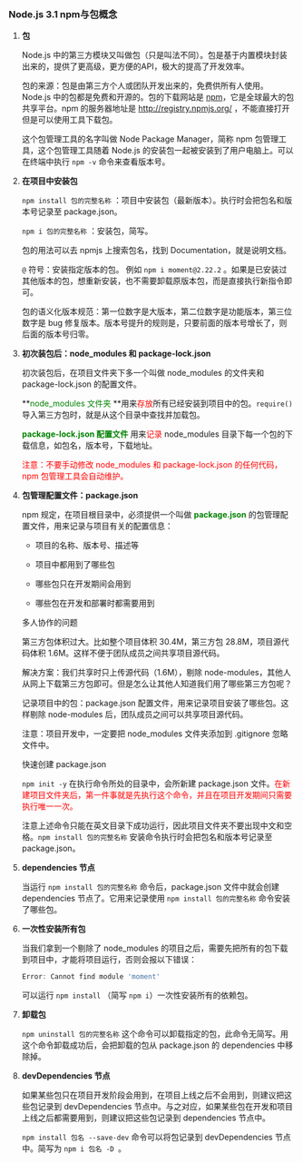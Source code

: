 ### Node.js 3.1 npm与包概念

1. **包**

   Node.js 中的第三方模块又叫做包（只是叫法不同）。包是基于内置模块封装出来的，提供了更高级，更方便的API，极大的提高了开发效率。

   包的来源：包是由第三方个人或团队开发出来的，免费供所有人使用。Node.js 中的包都是免费和开源的。包的下载网站是 [npm](https://www.npmjs.com/)，它是全球最大的包共享平台。npm 的服务器地址是 http://registry.npmjs.org/ ，不能直接打开但是可以使用工具下载包。

   这个包管理工具的名字叫做 Node Package Manager，简称 npm 包管理工具，这个包管理工具随着 Node.js 的安装包一起被安装到了用户电脑上。可以在终端中执行 `npm -v` 命令来查看版本号。

   

2. **在项目中安装包**

   `npm install 包的完整名称` ：项目中安装包（最新版本）。执行时会把包名和版本号记录至 package.json。

   `npm i 包的完整名称` ：安装包，简写。

   包的用法可以去 npmjs 上搜索包名，找到 Documentation，就是说明文档。

   

   `@` 符号：安装指定版本的包。 例如 `npm i moment@2.22.2` 。如果是已安装过其他版本的包，想重新安装，也不需要卸载原版本包，而是直接执行新指令即可。

   包的语义化版本规范：第一位数字是大版本，第二位数字是功能版本，第三位数字是 bug 修复版本。版本号提升的规则是，只要前面的版本号增长了，则后面的版本号归零。

   

3. **初次装包后：node_modules 和 package-lock.json**

   初次装包后，在项目文件夹下多一个叫做 node_modules 的文件夹和 package-lock.json 的配置文件。

   **<font color='green'>node_modules 文件夹 </font>**用来<font color='red'>存放</font>所有已经安装到项目中的包。`require()` 导入第三方包时，就是从这个目录中查找并加载包。

   **<font color='green'>package-lock.json 配置文件</font>** 用来<font color='red'>记录</font> node_modules 目录下每一个包的下载信息，如包名，版本号，下载地址。

   <font color='red'>注意：不要手动修改 node_modules 和 package-lock.json 的任何代码，npm 包管理工具会自动维护。</font>

   

4. **包管理配置文件：package.json**

   npm 规定，在项目根目录中，必须提供一个叫做 **<font color='green'>package.json</font>**  的包管理配置文件，用来记录与项目有关的配置信息：

   + 项目的名称、版本号、描述等

   + 项目中都用到了哪些包
   + 哪些包只在开发期间会用到
   + 哪些包在开发和部署时都需要用到

   

   多人协作的问题

   第三方包体积过大。比如整个项目体积 30.4M，第三方包 28.8M，项目源代码体积 1.6M。这样不便于团队成员之间共享项目源代码。

   解决方案：我们共享时只上传源代码（1.6M），剔除 node-modules，其他人从网上下载第三方包即可。但是怎么让其他人知道我们用了哪些第三方包呢？

   记录项目中的包：package.json 配置文件，用来记录项目安装了哪些包。这样剔除 node-modules 后，团队成员之间可以共享项目源代码。

   注意：项目开发中，一定要把 node_modules 文件夹添加到 .gitignore 忽略文件中。

   

   快速创建 package.json

   `npm init -y` 在执行命令所处的目录中，会所新建 package.json 文件。<font color='red'>在新建项目文件夹后，第一件事就是先执行这个命令，并且在项目开发期间只需要执行唯一一次。</font>

   注意上述命令只能在英文目录下成功运行，因此项目文件夹不要出现中文和空格。`npm install 包的完整名称` 安装命令执行时会把包名和版本号记录至 package.json。

   

5. **dependencies 节点**

   当运行 `npm install 包的完整名称` 命令后，package.json 文件中就会创建 dependencies 节点了。它用来记录使用 `npm install 包的完整名称` 命令安装了哪些包。

   

6. **一次性安装所有包**

   当我们拿到一个剔除了 node_modules 的项目之后，需要先把所有的包下载到项目中，才能将项目运行，否则会报以下错误：

   ```powershell
   Error: Cannot find module 'moment'
   ```

   可以运行 `npm install` （简写 `npm i`）一次性安装所有的依赖包。

   

7. **卸载包**

   `npm uninstall 包的完整名称` 这个命令可以卸载指定的包，此命令无简写。用这个命令卸载成功后，会把卸载的包从 package.json 的 dependencies 中移除掉。

   

8. **devDependencies 节点**

   如果某些包只在项目开发阶段会用到，在项目上线之后不会用到，则建议把这些包记录到 devDependencies 节点中。与之对应，如果某些包在开发和项目上线之后都需要用到，则建议把这些包记录到 dependencies 节点中。

   `npm install 包名 --save-dev` 命令可以将包记录到 devDependencies 节点中。简写为 `npm i 包名 -D `。

   